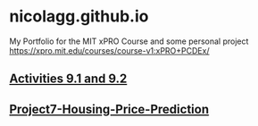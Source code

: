 # nicolagg.github.io
My Portfolio for the MIT xPRO Course and some personal project 
https://xpro.mit.edu/courses/course-v1:xPRO+PCDEx/ 

## <a href="https://nicolagg.github.io/PCDE-Activity-9.1">Activities 9.1 and 9.2</a>

## <a href="https://nicolagg.github.io/Project7-Housing-Price-Prediction">Project7-Housing-Price-Prediction</a>

